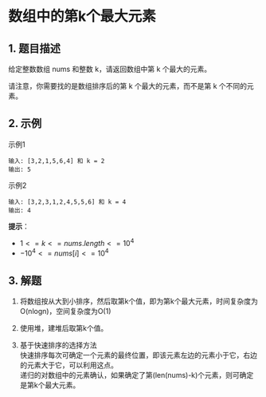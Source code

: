# 数组中的第k个最大元素

## 1. 题目描述
给定整数数组 nums 和整数 k，请返回数组中第 k 个最大的元素。

请注意，你需要找的是数组排序后的第 k 个最大的元素，而不是第 k 个不同的元素。

## 2. 示例
示例1
```
输入: [3,2,1,5,6,4] 和 k = 2
输出: 5
```

示例2
```
输入: [3,2,3,1,2,4,5,5,6] 和 k = 4
输出: 4
```

**提示**：  
- $1 <= k <= nums.length <= 10^4$
- $-10^4 <= nums[i] <= 10^4$

## 3. 解题
1. 将数组按从大到小排序，然后取第k个值，即为第k个最大元素，时间复杂度为O(nlogn)，空间复杂度为O(1)

2. 使用堆，建堆后取第k个值。

3. 基于快速排序的选择方法  
   快速排序每次可确定一个元素的最终位置，即该元素左边的元素小于它，右边的元素大于它，可以利用这点。  
   递归的对数组中的元素确认，如果确定了第(len(nums)-k)个元素，则可确定是第k个最大元素。
   